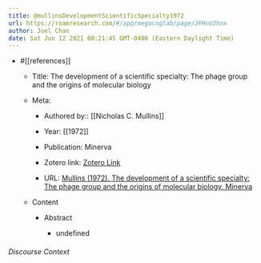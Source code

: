 ```yaml
---
title: @mullinsDevelopmentScientificSpecialty1972
url: https://roamresearch.com/#/app/megacoglab/page/JFHnUJhnx
author: Joel Chan
date: Sat Jun 12 2021 00:21:45 GMT-0400 (Eastern Daylight Time)
---
```


- #[[references]]

    - Title: The development of a scientific specialty: The phage group and the origins of molecular biology

    - Meta:

        - Authored by:: [[Nicholas C. Mullins]]

        - Year: [[1972]]

        - Publication: Minerva

        - Zotero link: [Zotero Link](zotero://select/items/7_WK7549ZI)

        - URL: [Mullins (1972). The development of a scientific specialty: The phage group and the origins of molecular biology. Minerva](http://link.springer.com/10.1007/BF01881390)

    - Content

        - Abstract

            - undefined

###### Discourse Context


